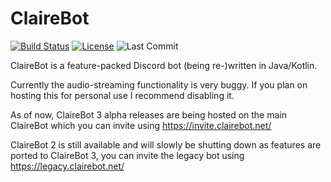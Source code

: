 # ClaireBot
[![Build Status](https://img.shields.io/jenkins/build?jobUrl=https%3A%2F%2Fci.sidpatchy.com%2Fjob%2FClaireBot%2F&style=flat-square)](https://ci.sidpatchy.com/job/ClaireBot/)
[![License](https://img.shields.io/github/license/Sidpatchy/ClaireBot?style=flat-square)](https://github.com/Sidpatchy/ClaireBot/blob/main/LICENSE)
![Last Commit](https://img.shields.io/github/last-commit/Sidpatchy/ClaireBot?style=flat-square)

ClaireBot is a feature-packed Discord bot (being re-)written in Java/Kotlin.

Currently the audio-streaming functionality is very buggy. If you plan on hosting this for personal use I recommend disabling it.

As of now, ClaireBot 3 alpha releases are being hosted on the main ClaireBot which you can invite using https://invite.clairebot.net/

ClaireBot 2 is still available and will slowly be shutting down as features are ported to ClaireBot 3, you can invite the legacy bot using https://legacy.clairebot.net/